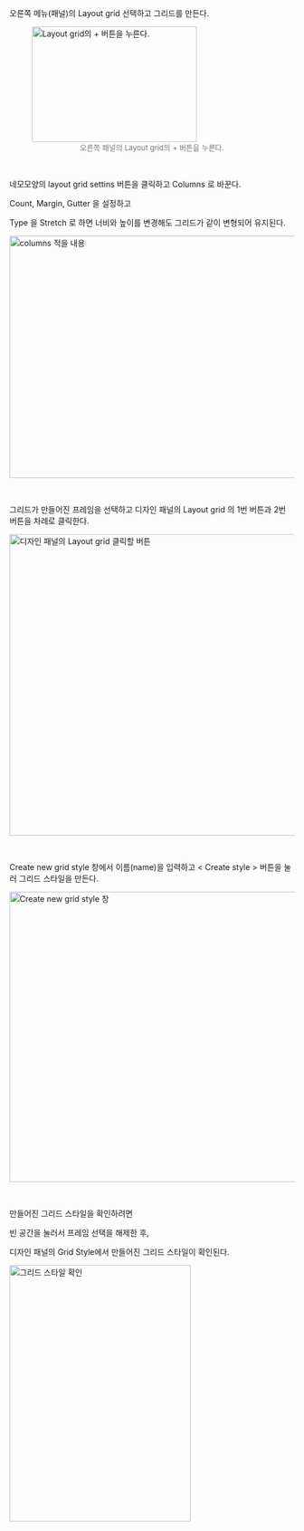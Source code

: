<p data-ke-size="size16">오른쪽 메뉴(패널)의 Layout grid 선택하고 그리드를 만든다.</p>
<figure>
    <a href="https://img1.daumcdn.net/thumb/R1280x0/?scode=mtistory2&fname=https%3A%2F%2Fblog.kakaocdn.net%2Fdn%2FdsUTTH%2FbtsITVnNKfV%2FKMiVm9R1DvIGxqkPudAbvK%2Fimg.jpg" target="_blank">
        <img src="https://img1.daumcdn.net/thumb/R1280x0/?scode=mtistory2&fname=https%3A%2F%2Fblog.kakaocdn.net%2Fdn%2FdsUTTH%2FbtsITVnNKfV%2FKMiVm9R1DvIGxqkPudAbvK%2Fimg.jpg" alt="Layout grid의 + 버튼을 누른다." style="width:291px; height:204px;">
    </a>    
    <figcaption style="font-size:13px; color:#777; text-align: center; word-break: break-word;">오른쪽 패널의 Layout grid의 + 버튼을 누른다.</figcaption>
</figure>
<p data-ke-size="size16">&nbsp;</p>
<p data-ke-size="size16">네모모양의 layout grid settins 버튼을 클릭하고 Columns 로 바꾼다.</p>
<p data-ke-size="size16">Count, Margin, Gutter 을 설정하고</p>
<p data-ke-size="size16">Type 을 Stretch 로 하면 너비와 높이를 변경해도 그리드가 같이 변형되어 유지된다.</p>

<a href="https://img1.daumcdn.net/thumb/R1280x0/?scode=mtistory2&fname=https%3A%2F%2Fblog.kakaocdn.net%2Fdn%2F92kuL%2FbtsITkBEUl7%2FGoZ020btkdlvD8JSL3bPqK%2Fimg.jpg" target="_blank">
    <img src="https://img1.daumcdn.net/thumb/R1280x0/?scode=mtistory2&fname=https%3A%2F%2Fblog.kakaocdn.net%2Fdn%2F92kuL%2FbtsITkBEUl7%2FGoZ020btkdlvD8JSL3bPqK%2Fimg.jpg" alt="columns 적을 내용" style="width:610px; height:428px;">
</a>

<p data-ke-size="size16">&nbsp;</p>
<p data-ke-size="size16">그리드가 만들어진 프레임을 선택하고 디자인 패널의 Layout grid 의 1번 버튼과 2번 버튼을 차례로 클릭한다.</p>
<a href="https://img1.daumcdn.net/thumb/R1280x0/?scode=mtistory2&fname=https%3A%2F%2Fblog.kakaocdn.net%2Fdn%2FcqfjL2%2FbtsITsF4Oa4%2Fls2k2ufP65kJ8PCEKGrZ40%2Fimg.jpg" target="_blank">
    <img src="https://img1.daumcdn.net/thumb/R1280x0/?scode=mtistory2&fname=https%3A%2F%2Fblog.kakaocdn.net%2Fdn%2FcqfjL2%2FbtsITsF4Oa4%2Fls2k2ufP65kJ8PCEKGrZ40%2Fimg.jpg" alt=" 디자인 패널의 Layout grid 클릭할 버튼" style="width:557px; height:533px;">
</a>    
<p data-ke-size="size16">&nbsp;</p>
<p data-ke-size="size16">Create new grid style 창에서 이름(name)을 입력하고 &lt; Create style &gt; 버튼을 눌러 그리드 스타일을 만든다.</p>

<a href="https://img1.daumcdn.net/thumb/R1280x0/?scode=mtistory2&fname=https%3A%2F%2Fblog.kakaocdn.net%2Fdn%2F5v88z%2FbtsISTK0KhC%2FJJjxQmxA8bcv9ZCTjp0t4K%2Fimg.jpg" target="_blank">
    <img src="https://img1.daumcdn.net/thumb/R1280x0/?scode=mtistory2&fname=https%3A%2F%2Fblog.kakaocdn.net%2Fdn%2F5v88z%2FbtsISTK0KhC%2FJJjxQmxA8bcv9ZCTjp0t4K%2Fimg.jpg" alt="Create new grid style 창" style="width:972px; height:513px;">
</a>

<p data-ke-size="size16">&nbsp;</p>
<p data-ke-size="size16">만들어진 그리드 스타일을 확인하려면</p>
<p data-ke-size="size16">빈 공간을 눌러서 프레임 선택을 해제한 후,&nbsp;</p>
<p data-ke-size="size16">디자인 패널의 Grid Style에서 만들어진 그리드 스타일이 확인된다.</p>

<a href="https://img1.daumcdn.net/thumb/R1280x0/?scode=mtistory2&fname=https%3A%2F%2Fblog.kakaocdn.net%2Fdn%2FcSamFp%2FbtsISf10kfV%2F9hvhjXdpuWsmlKB1CBKV3k%2Fimg.jpg" target="_blank">
    <img src="https://img1.daumcdn.net/thumb/R1280x0/?scode=mtistory2&fname=https%3A%2F%2Fblog.kakaocdn.net%2Fdn%2FcSamFp%2FbtsISf10kfV%2F9hvhjXdpuWsmlKB1CBKV3k%2Fimg.jpg" alt="그리드 스타일 확인" style="width:320px; height:453px;">
</a>